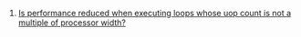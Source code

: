 1. [Is performance reduced when executing loops whose uop count is not a multiple of processor width?][1]
 
[1]: https://stackoverflow.com/questions/39311872/is-performance-reduced-when-executing-loops-whose-uop-count-is-not-a-multiple-of
